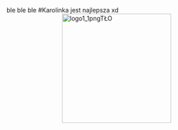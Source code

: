 ble ble ble
#Karolinka jest najlepsza xd
<br/>
<img width="250" alt="logo1_1pngTŁO" style="margin:0px auto; display:block" src="https://user-images.githubusercontent.com/80105696/120704330-c13ca080-c4b6-11eb-8e42-f085894b7e9f.png">
